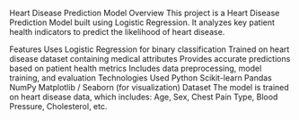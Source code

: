  Heart Disease Prediction Model
 Overview
This project is a Heart Disease Prediction Model built using Logistic Regression. It analyzes key patient health indicators to predict the likelihood of heart disease.

Features
Uses Logistic Regression for binary classification
Trained on heart disease dataset containing medical attributes
Provides accurate predictions based on patient health metrics
Includes data preprocessing, model training, and evaluation
Technologies Used
Python
Scikit-learn
Pandas
NumPy
Matplotlib / Seaborn (for visualization)
Dataset
The model is trained on heart disease data, which includes:
Age, Sex, Chest Pain Type, Blood Pressure, Cholesterol, etc.
